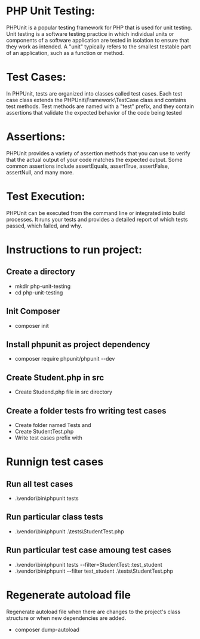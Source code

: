 # PHP Unit Testing:
PHPUnit is a popular testing framework for PHP that is used for unit testing. Unit testing is a software testing practice in which individual units or components of a software application are tested in isolation to ensure that they work as intended. A "unit" typically refers to the smallest testable part of an application, such as a function or method.

# Test Cases: 
In PHPUnit, tests are organized into classes called test cases. Each test case class extends the PHPUnit\Framework\TestCase class and contains test methods. Test methods are named with a "test" prefix, and they contain assertions that validate the expected behavior of the code being tested

# Assertions: 
PHPUnit provides a variety of assertion methods that you can use to verify that the actual output of your code matches the expected output. Some common assertions include assertEquals, assertTrue, assertFalse, assertNull, and many more.


# Test Execution: 
PHPUnit can be executed from the command line or integrated into build processes. It runs your tests and provides a detailed report of which tests passed, which failed, and why.



# Instructions to run project:

## Create a directory
- mkdir php-unit-testing
- cd php-unit-testing

## Init Composer
 - composer init

## Install phpunit as project dependency
 - composer require phpunit/phpunit --dev

## Create Student.php in src
- Create Studend.php file in src directory

## Create a folder tests fro writing test cases
- Create folder named Tests and 
- Create StudentTest.php
- Write test cases prefix with 

# Runnign test cases

## Run all test cases
- .\vendor\bin\phpunit tests 

## Run particular class tests
- .\vendor\bin\phpunit  .\tests\StudentTest.php

## Run particular test case amoung test cases
- .\vendor\bin\phpunit tests --filter=StudentTest::test_student
- .\vendor\bin\phpunit --filter test_student .\tests\StudentTest.php

# Regenerate autoload file 
Regenerate autoload file when there are changes to the project's class structure or when new dependencies are added. 
- composer dump-autoload
